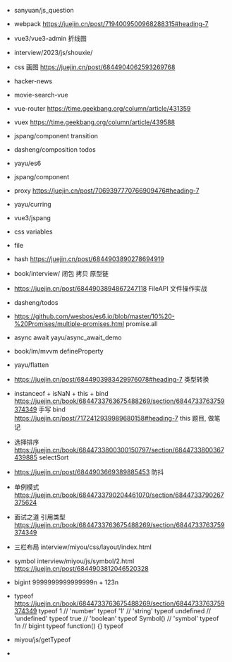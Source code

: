 - sanyuan/js_question  
- webpack https://juejin.cn/post/7194009500968288315#heading-7
- vue3/vue3-admin  折线图
- interview/2023/js/shouxie/
- css 画图 https://juejin.cn/post/6844904062593269768
- hacker-news
- movie-search-vue 
- vue-router https://time.geekbang.org/column/article/431359
- vuex https://time.geekbang.org/column/article/439588
- jspang/component transition
- dasheng/composition todos
- yayu/es6
- jspang/component
- proxy https://juejin.cn/post/7069397770766909476#heading-7
- yayu/curring
- vue3/jspang

- css variables 
- file 
- hash  https://juejin.cn/post/6844903890278694919
- book/interview/  闭包 拷贝  原型链
- https://juejin.cn/post/6844903894867247118   FileAPI 文件操作实战


- dasheng/todos
- https://github.com/wesbos/es6.io/blob/master/10%20-%20Promises/multiple-promises.html promise.all
- async await yayu/async_await_demo
- book/lm/mvvm   defineProperty
- yayu/flatten
- https://juejin.cn/post/6844903983429976078#heading-7 类型转换
- instanceof + isNaN + this + bind
 https://juejin.cn/book/6844733763675488269/section/6844733763759374349
    手写 bind   https://juejin.cn/post/7172412939989680158#heading-7
    this 题目, 做笔记
- 选择排序  https://juejin.cn/book/6844733800300150797/section/6844733800367439885
    selectSort


- https://juejin.cn/post/6844903669389885453   防抖
- 单例模式  
    https://juejin.cn/book/6844733790204461070/section/6844733790267375624


- 面试之道  引用类型  https://juejin.cn/book/6844733763675488269/section/6844733763759374349
- 三栏布局 interview/miyou/css/layout/index.html
- symbol interview/miyou/js/symbol/2.html   https://juejin.cn/post/6844903812046520328
- bigint 9999999999999999n + 123n
- typeof            
    https://juejin.cn/book/6844733763675488269/section/6844733763759374349
    typeof 1 // 'number'
    typeof '1' // 'string'
    typeof undefined // 'undefined'
    typeof true // 'boolean'
    typeof Symbol() // 'symbol'
    typeof 1n // bigint
    typeof function() {}
    typeof 
- miyou/js/getTypeof
- 